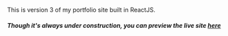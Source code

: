 This is version 3 of my portfolio site built in ReactJS.

##### Though it's always under construction, you can preview the live site [here](https://www.paulwathome.com)